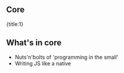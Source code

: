 ## Core
{title:1}

## What's in core

- Nuts'n'bolts of 'programming in the small'
- Writing JS like a native
